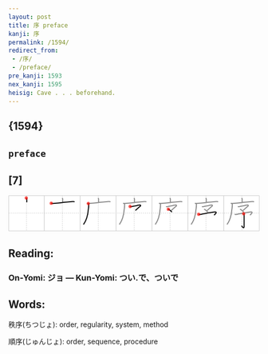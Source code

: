```yaml
---
layout: post
title: 序 preface
kanji: 序
permalink: /1594/
redirect_from:
 - /序/
 - /preface/
pre_kanji: 1593
nex_kanji: 1595
heisig: Cave . . . beforehand.
---
```


## {1594}

## `preface`

## [7]

<div class="stroke"><img src="../images/E5BA8F.png" /></div>

## Reading:

### On-Yomi: ジョ &mdash; Kun-Yomi: つい.で、ついで

## Words:

秩序(ちつじょ): order, regularity, system, method

順序(じゅんじょ): order, sequence, procedure
